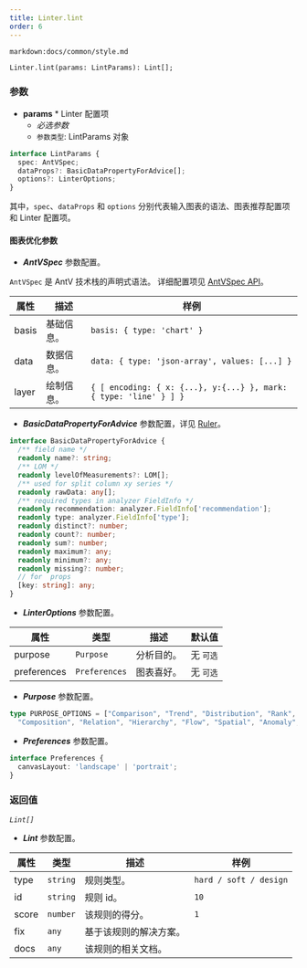 ```yaml
---
title: Linter.lint
order: 6
---
```


`markdown:docs/common/style.md`

<div class='doc-md'>

```sign
Linter.lint(params: LintParams): Lint[];
```

### 参数

* **params** * Linter 配置项
  * _必选参数_
  * `参数类型`: LintParams 对象

```ts
interface LintParams {
  spec: AntVSpec;
  dataProps?: BasicDataPropertyForAdvice[];
  options?: LinterOptions;
}
```

其中，`spec`、`dataProps` 和 `options` 分别代表输入图表的语法、图表推荐配置项和 Linter 配置项。

#### 图表优化参数

* ***AntVSpec*** 参数配置。

`AntVSpec` 是 AntV 技术栈的声明式语法。
详细配置项见 [AntVSpec API](https://github.com/antvis/antv-spec/blob/master/API.md)。

| 属性 | 描述 | 样例 |  
| ----| ---- | -----|
| basis | 基础信息。 | `basis: { type: 'chart' }` |
| data | 数据信息。 | `data: { type: 'json-array', values: [...] }` |
| layer | 绘制信息。 | `{ [ encoding: { x: {...}, y:{...} }, mark: { type: 'line' } ] }` |

* ***BasicDataPropertyForAdvice*** 参数配置，详见 [Ruler](./Ruler)。

```ts
interface BasicDataPropertyForAdvice {
  /** field name */
  readonly name?: string;
  /** LOM */
  readonly levelOfMeasurements?: LOM[];
  /** used for split column xy series */
  readonly rawData: any[];
  /** required types in analyzer FieldInfo */
  readonly recommendation: analyzer.FieldInfo['recommendation'];
  readonly type: analyzer.FieldInfo['type'];
  readonly distinct?: number;
  readonly count?: number;
  readonly sum?: number;
  readonly maximum?: any;
  readonly minimum?: any;
  readonly missing?: number;
  // for  props
  [key: string]: any;
}
```

* ***LinterOptions*** 参数配置。

| 属性 | 类型 | 描述 | 默认值 |  
| ----| ---- | ---- | -----|
| purpose | `Purpose` | 分析目的。 | 无 `可选` |
| preferences | `Preferences` | 图表喜好。 | 无 `可选` |

* ***Purpose*** 参数配置。

```ts
type PURPOSE_OPTIONS = ["Comparison", "Trend", "Distribution", "Rank", "Proportion", 
  "Composition", "Relation", "Hierarchy", "Flow", "Spatial", "Anomaly", "Value"];
```

* ***Preferences*** 参数配置。

```ts
interface Preferences {
  canvasLayout: 'landscape' | 'portrait';
}
```

### 返回值

*`Lint[]`* 

* ***Lint*** 参数配置。

| 属性 | 类型 | 描述 | 样例 |  
| ----| ---- | ---- | -----|
| type | `string` | 规则类型。 | `hard / soft / design` |
| id | `string` | 规则 id。 | `10` |
| score | `number` | 该规则的得分。 | `1` |
| fix | `any` | 基于该规则的解决方案。 |  |
| docs | `any` | 该规则的相关文档。 |  |


</div>
